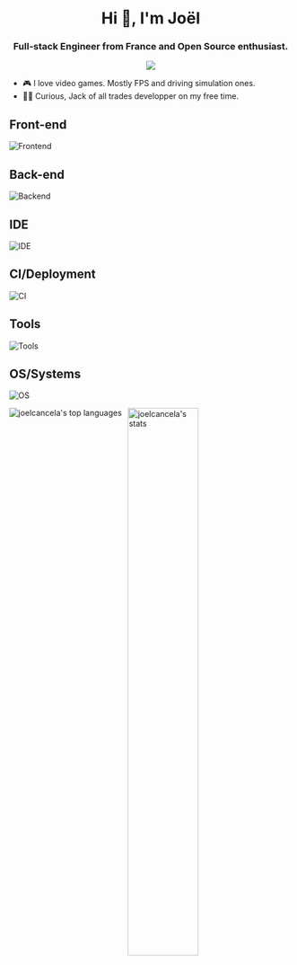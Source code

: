 <h1 align="center">Hi 👋, I'm Joël</h1>
<h3 align="center">Full-stack Engineer from France and Open Source enthusiast.</h3>
<p align="center">
<img src="https://skillicons.dev/icons?i=devto,bots"/>
</p>

- 🎮&nbsp;I love video games. Mostly FPS and driving simulation ones.
- 👨‍💻&nbsp;Curious, Jack of all trades developper on my free time.

<h2>Front-end</h2>

![Frontend](https://skillicons.dev/icons?i=js,ts,angular,bootstrap,react,html,css,jquery)

<h2>Back-end</h2>

![Backend](https://skillicons.dev/icons?i=java,spring,express,nodejs,dotnet,c,cpp,cs,php,python,lua,sqlite,postgres)

<h2>IDE</h2>

![IDE](https://skillicons.dev/icons?i=idea,vscode,visualstudio,clion,androidstudio,vim,unity)

<h2>CI/Deployment</h2>

![CI](https://skillicons.dev/icons?i=jenkins,githubactions)

<h2>Tools</h2>

![Tools](https://skillicons.dev/icons?i=git,bash,cmake,discord,docker,latex,maven,md,npm,postman,powershell,ps,regex,yarn)

<h2>OS/Systems</h2>

![OS](https://skillicons.dev/icons?i=windows,linux,raspberrypi)

<p>
    <img align="left"
        src="https://github-readme-stats.vercel.app/api/top-langs/?username=joelcancela&layout=compact&show_icons=true&theme=react&hide=html,hyphy,c%23,css,c"
        alt="joelcancela's top languages" />
</p>

<p>
    &nbsp;
    <img align="center"
        src="https://github-readme-stats.vercel.app/api?username=joelcancela&show_icons=true&count_private=true&theme=react"
        alt="joelcancela's stats" width="50%" />
</p>

